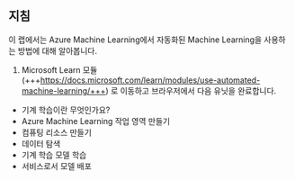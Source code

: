 ﻿---
lab:
    title: 'Azure Machine Learning의 자동화된 Machine Learning 사용'
---

## 지침
이 랩에서는 Azure Machine Learning에서 자동화된 Machine Learning을 사용하는 방법에 대해 알아봅니다.

1.	Microsoft Learn 모듈(+++https://docs.microsoft.com/learn/modules/use-automated-machine-learning/+++) 로 이동하고 브라우저에서 다음 유닛을 완료합니다. 

- 기계 학습이란 무엇인가요? 
- Azure Machine Learning 작업 영역 만들기
- 컴퓨팅 리소스 만들기
- 데이터 탐색
- 기계 학습 모델 학습 
- 서비스로서 모델 배포 

